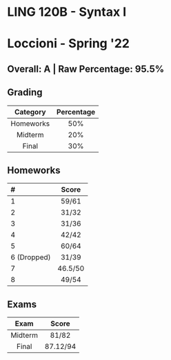 # LING 120B - Syntax I

# Loccioni - Spring '22

## Overall: A | Raw Percentage: 95.5%

## Grading

| Category  | Percentage |
| :-------: | :--------: |
| Homeworks |    50%     |
|  Midterm  |    20%     |
|   Final   |    30%     |

## Homeworks

| #           |  Score  |
| :---------- | :-----: |
| 1           |  59/61  |
| 2           |  31/32  |
| 3           |  31/36  |
| 4           |  42/42  |
| 5           |  60/64  |
| 6 (Dropped) |  31/39  |
| 7           | 46.5/50 |
| 8           |  49/54  |

## Exams

|  Exam   |  Score   |
| :-----: | :------: |
| Midterm |  81/82   |
|  Final  | 87.12/94 |

